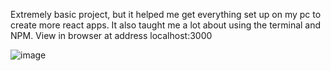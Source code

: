 Extremely basic project, but it helped me get everything set up on my pc to create more react apps. It also taught me a lot about using the terminal and NPM. View in browser at address localhost:3000

![image](https://user-images.githubusercontent.com/99769547/168141632-30575ea1-e845-44eb-a4ea-78b87c3fa339.png)
